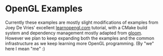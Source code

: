 # OpenGL Examples

Currently these examples are mostly slight modifications of examples from
Joey De Vries' excellent [learnopengl.com](https://learnopengl.com/) tutorial,
with a CMake build system and dependency management mostly adapted from
[gloom](https://github.com/aleksaro/gloom). However we plan to keep
expanding both the examples and the common infrastructure as we keep
learning more OpenGL programming. (By "we" here I mean "me" :)
